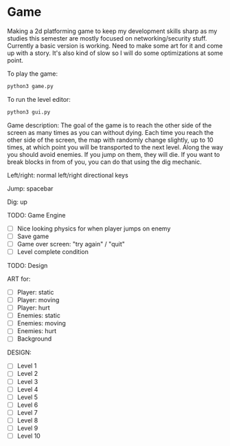# Game
Making a 2d platforming game to keep my development skills sharp as my studies this semester are mostly focused on networking/security stuff. Currently a basic version is working. Need to make some art for it and come up with a story. It's also kind of slow so I will do some optimizations at some point.

To play the game:

```Bash
python3 game.py
```

To run the level editor:

```Bash
python3 gui.py
```

Game description:
The goal of the game is to reach the other side of the screen as many times as you can without dying. Each time you reach the other side of the screen, the map with randomly change slightly, up to 10 times, at which point you will be transported to the next level. Along the way you should avoid enemies. If you jump on them, they will die. If you want to break blocks in from of you, you can do that using the dig mechanic.

Left/right: normal left/right directional keys

Jump: spacebar

Dig: up 


TODO: Game Engine

- [ ] Nice looking physics for when player jumps on enemy
- [ ] Save game
- [ ] Game over screen: "try again" / "quit"
- [ ] Level complete condition 

TODO: Design

ART for:
- [ ] Player: static
- [ ] Player: moving
- [ ] Player: hurt
- [ ] Enemies: static
- [ ] Enemies: moving
- [ ] Enemies: hurt
- [ ] Background

DESIGN:
- [ ] Level 1
- [ ] Level 2
- [ ] Level 3
- [ ] Level 4
- [ ] Level 5
- [ ] Level 6
- [ ] Level 7
- [ ] Level 8
- [ ] Level 9
- [ ] Level 10
